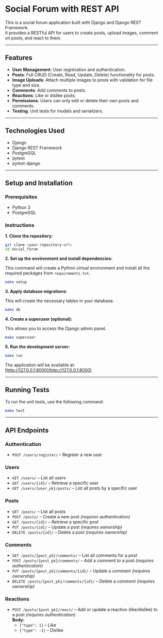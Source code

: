 # Social Forum with REST API

This is a social forum application built with Django and Django REST Framework.  
It provides a RESTful API for users to create posts, upload images, comment on posts, and react to them.

---

## Features

- **User Management**: User registration and authentication.
- **Posts**: Full CRUD (Create, Read, Update, Delete) functionality for posts.
- **Image Uploads**: Attach multiple images to posts with validation for file type and size.
- **Comments**: Add comments to posts.
- **Reactions**: Like or dislike posts.
- **Permissions**: Users can only edit or delete their own posts and comments.
- **Testing**: Unit tests for models and serializers.

---

## Technologies Used

- Django  
- Django REST Framework  
- PostgreSQL  
- pytest  
- pytest-django

---

## Setup and Installation

### Prerequisites

- Python 3  
- PostgreSQL

### Instructions

**1. Clone the repository:**

```bash
git clone <your-repository-url>
cd social_forum
```

**2. Set up the environment and install dependencies:**

This command will create a Python virtual environment and install all the required packages from `requirements.txt`.

```bash
make setup
```

**3. Apply database migrations:**

This will create the necessary tables in your database.

```bash
make db
```

**4. Create a superuser (optional):**

This allows you to access the Django admin panel.

```bash
make superuser
```

**5. Run the development server:**

```bash
make run
```

The application will be available at:  
[http://127.0.0.1:8000](http://127.0.0.1:8000)

---

## Running Tests

To run the unit tests, use the following command:

```bash
make test
```

---

## API Endpoints

### Authentication

- `POST /users/register/` – Register a new user

### Users

- `GET /users/` – List all users  
- `GET /users/{id}/` – Retrieve a specific user  
- `GET /users/{user_pk}/posts/` – List all posts by a specific user

### Posts

- `GET /posts/` – List all posts  
- `POST /posts/` – Create a new post *(requires authentication)*  
- `GET /posts/{id}/` – Retrieve a specific post  
- `PUT /posts/{id}/` – Update a post *(requires ownership)*  
- `DELETE /posts/{id}/` – Delete a post *(requires ownership)*

### Comments

- `GET /posts/{post_pk}/comments/` – List all comments for a post  
- `POST /posts/{post_pk}/comments/` – Add a comment to a post *(requires authentication)*  
- `PUT /posts/{post_pk}/comments/{id}/` – Update a comment *(requires ownership)*  
- `DELETE /posts/{post_pk}/comments/{id}/` – Delete a comment *(requires ownership)*

### Reactions

- `POST /posts/{post_pk}/react/` – Add or update a reaction (like/dislike) to a post *(requires authentication)*  
  **Body:**  
  - `{"type": 1}` – Like  
  - `{"type": -1}` – Dislike
